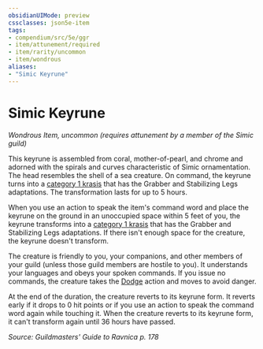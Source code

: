 ```yaml
---
obsidianUIMode: preview
cssclasses: json5e-item
tags:
- compendium/src/5e/ggr
- item/attunement/required
- item/rarity/uncommon
- item/wondrous
aliases: 
- "Simic Keyrune"
---
```

# Simic Keyrune
*Wondrous Item, uncommon (requires attunement by a member of the Simic guild)*  


This keyrune is assembled from coral, mother-of-pearl, and chrome and adorned with the spirals and curves characteristic of Simic ornamentation. The head resembles the shell of a sea creature. On command, the keyrune turns into a [category 1 krasis](b_category-1-krasis-ggr.md) that has the Grabber and Stabilizing Legs adaptations. The transformation lasts for up to 5 hours.

When you use an action to speak the item's command word and place the keyrune on the ground in an unoccupied space within 5 feet of you, the keyrune transforms into a [category 1 krasis](b_category-1-krasis-ggr.md) that has the Grabber and Stabilizing Legs adaptations. If there isn't enough space for the creature, the keyrune doesn't transform.

The creature is friendly to you, your companions, and other members of your guild (unless those guild members are hostile to you). It understands your languages and obeys your spoken commands. If you issue no commands, the creature takes the [Dodge](_actions.md#Dodge) action and moves to avoid danger.

At the end of the duration, the creature reverts to its keyrune form. It reverts early if it drops to 0 hit points or if you use an action to speak the command word again while touching it. When the creature reverts to its keyrune form, it can't transform again until 36 hours have passed.

*Source: Guildmasters' Guide to Ravnica p. 178*